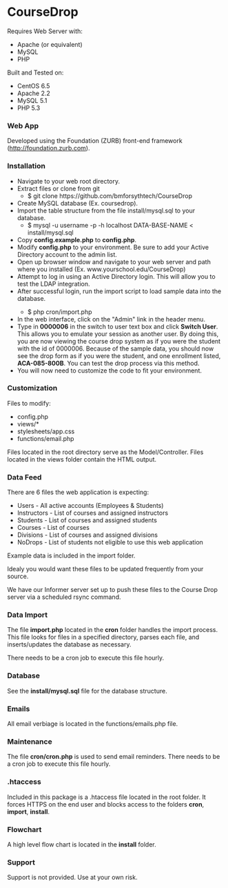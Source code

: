 <h1>CourseDrop</h1>

Requires Web Server with:
<ul>
<li>Apache (or equivalent)</li>
<li>MySQL</li>
<li>PHP</li>
</ul>

Built and Tested on:
<ul>
<li>CentOS 6.5</li>
<li>Apache 2.2</li>
<li>MySQL 5.1</li>
<li>PHP 5.3</li>
</ul>

<h3>Web App</h3>

Developed using the Foundation (ZURB) front-end framework (http://foundation.zurb.com).

<h3>Installation</h3>

<ul>
<li>Navigate to your web root directory.
<li>Extract files or clone from git
    <ul>
    <li>$ git clone https://github.com/bmforsythtech/CourseDrop</li>
    </ul>
<li>Create MySQL database (Ex. coursedrop).
<li>Import the table structure from the file install/mysql.sql to your database.
    <ul>
    <li>$ mysql -u username -p -h localhost DATA-BASE-NAME &lt; install/mysql.sql</li>
    </ul>
<li>Copy <b>config.example.php</b> to <b>config.php</b>.</li>
<li>Modify <b>config.php</b> to your environment. Be sure to add your Active Directory account to the admin list.</li>
<li>Open up browser window and navigate to your web server and path where you installed (Ex. www.yourschool.edu/CourseDrop)</li>
<li>Attempt to log in using an Active Directory login.  This will allow you to test the LDAP integration.</li>
<li>After successful login, run the import script to load sample data into the database.</li>
    <ul>
    <li>$ php cron/import.php</li>
    </ul>
<li>In the web interface, click on the "Admin" link in the header menu.</li>
<li>Type in <b>0000006</b> in the switch to user text box and click <b>Switch User</b>.  This allows you to emulate your session as another user.  By doing this, you are now viewing the course drop system as if you were the student with the id of 0000006.  Because of the sample data, you should now see the drop form as if you were the student, and one enrollment listed, <b>ACA-085-800B</b>.  You can test the drop process via this method.</li>
<li>You will now need to customize the code to fit your environment.</li>
</ul>

<h3>Customization</h3>

Files to modify:
<ul>
<li>config.php</li>
<li>views/*</li>
<li>stylesheets/app.css</li>
<li>functions/email.php</li>
</ul>

Files located in the root directory serve as the Model/Controller.  Files
located in the views folder contain the HTML output.

<h3>Data Feed</h3>

There are 6 files the web application is expecting:
<ul>
<li>Users - All active accounts (Employees & Students)</li>
<li>Instructors - List of courses and assigned instructors</li>
<li>Students - List of courses and assigned students</li>
<li>Courses - List of courses</li>
<li>Divisions - List of courses and assigned divisions</li>
<li>NoDrops - List of students not eligible to use this web application</li>
</ul>

Example data is included in the import folder.

Idealy you would want these files to be updated frequently from your source.

We have our Informer server set up to push these files to the Course Drop server
via a scheduled rsync command.

<h3>Data Import</h3>

The file <b>import.php</b> located in the <b>cron</b> folder handles the import process.
This file looks for files in a specified directory, parses each file, and
inserts/updates the database as necessary.

There needs to be a cron job to execute this file hourly.

<h3>Database</h3>

See the <b>install/mysql.sql</b> file for the database structure.

<h3>Emails</h3>

All email verbiage is located in the functions/emails.php file.

<h3>Maintenance</h3>

The file <b>cron/cron.php</b> is used to send email reminders.  There needs to be a
cron job to execute this file hourly.

<h3>.htaccess</h3>

Included in this package is a .htaccess file located in the root folder.  It
forces HTTPS on the end user and blocks access to the folders <b>cron</b>,
<b>import</b>, <b>install</b>.

<h3>Flowchart</h3>

A high level flow chart is located in the <b>install</b> folder.

<h3>Support</h3>

Support is not provided.  Use at your own risk.
